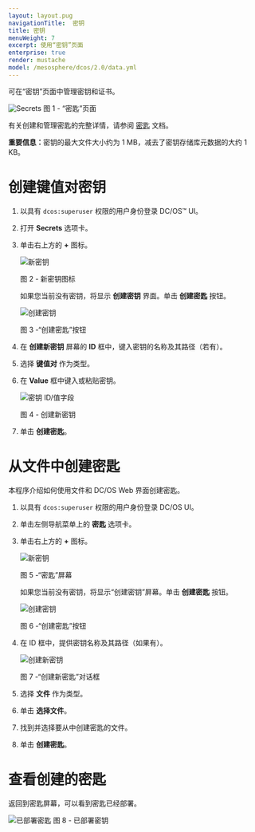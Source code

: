 ```yaml
---
layout: layout.pug
navigationTitle:  密钥
title: 密钥
menuWeight: 7
excerpt: 使用“密钥”页面
enterprise: true
render: mustache
model: /mesosphere/dcos/2.0/data.yml
---
```


可在“密钥”页面中管理密钥和证书。

![Secrets](/mesosphere/dcos/cn/2.0/img/GUI-Secrets-Secrets_View_With_Secrets-1_12.png)
图 1 - “密匙”页面


有关创建和管理密匙的完整详情，请参阅 [密匙](/mesosphere/dcos/cn/2.0/security/ent/secrets) 文档。

<p class="message--important"><strong>重要信息：</strong>密钥的最大文件大小约为 1 MB，减去了密钥存储库元数据的大约 1 KB。</p>


# 创建键值对密钥 

1. 以具有 `dcos:superuser` 权限的用户身份登录 DC/OS&trade; UI。

1. 打开 **Secrets** 选项卡。

1. 单击右上方的 **+** 图标。

    ![新密钥](/mesosphere/dcos/cn/2.0/img/new-secret.png)

    图 2 - 新密钥图标

    如果您当前没有密钥，将显示 **创建密钥** 界面。单击 **创建密匙** 按钮。

    ![创建密钥](/mesosphere/dcos/cn/2.0/img/GUI-Secrets-Create-Secret.png)

    图 3 -“创建密匙”按钮

1. 在 **创建新密钥** 屏幕的 **ID** 框中，键入密钥的名称及其路径（若有）。

1. 选择 **键值对** 作为类型。

1. 在 **Value** 框中键入或粘贴密钥。

    ![密钥 ID/值字段](/mesosphere/dcos/cn/2.0/img/GUI-Secrets-Create-New-Keypair.png)

    图 4 - 创建新密钥

1. 单击 **创建密匙**。

# 从文件中创建密匙 

本程序介绍如何使用文件和 DC/OS Web 界面创建密匙。

1. 以具有 `dcos:superuser` 权限的用户身份登录 DC/OS UI。
1. 单击左侧导航菜单上的 **密匙** 选项卡。
1. 单击右上方的 **+** 图标。

    ![新密钥](/mesosphere/dcos/cn/2.0/img/new-secret.png)

    图 5 -“密匙”屏幕

    如果您当前没有密钥，将显示“创建密钥”屏幕。单击 **创建密匙** 按钮。

    ![创建密钥](/mesosphere/dcos/cn/2.0/img/GUI-Secrets-Create-Secret.png)

    图 6 -“创建密匙”按钮

1. 在 ID 框中，提供密钥名称及其路径（如果有）。

    ![创建新密钥](/mesosphere/dcos/cn/2.0/img/GUI-Secrets-Create-New-Secret.png)

    图 7 -“创建新密匙”对话框

1. 选择 **文件** 作为类型。
1. 单击 **选择文件**。
1. 找到并选择要从中创建密匙的文件。
1. 单击 **创建密匙**。

# 查看创建的密匙 
返回到密匙屏幕，可以看到密匙已经部署。

   ![已部署密匙](/mesosphere/dcos/cn/2.0/img/GUI-Secrets-Deployed.jpeg)
   图 8 - 已部署密钥
